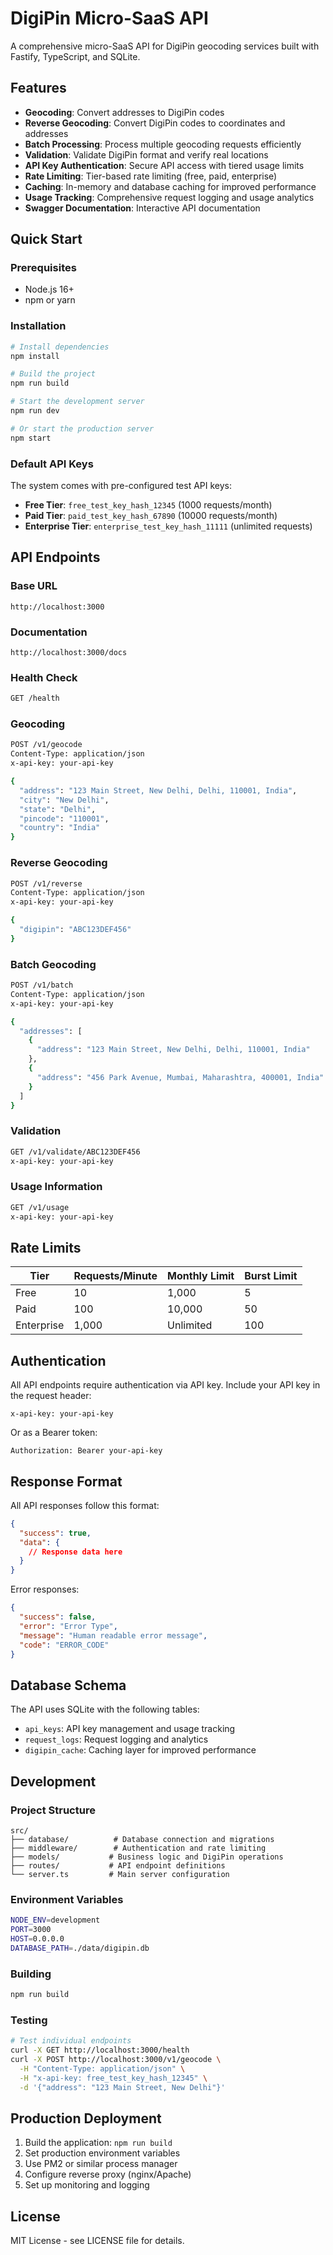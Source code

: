 # DigiPin Micro-SaaS API

A comprehensive micro-SaaS API for DigiPin geocoding services built with Fastify, TypeScript, and SQLite.

## Features

- **Geocoding**: Convert addresses to DigiPin codes
- **Reverse Geocoding**: Convert DigiPin codes to coordinates and addresses
- **Batch Processing**: Process multiple geocoding requests efficiently
- **Validation**: Validate DigiPin format and verify real locations
- **API Key Authentication**: Secure API access with tiered usage limits
- **Rate Limiting**: Tier-based rate limiting (free, paid, enterprise)
- **Caching**: In-memory and database caching for improved performance
- **Usage Tracking**: Comprehensive request logging and usage analytics
- **Swagger Documentation**: Interactive API documentation

## Quick Start

### Prerequisites

- Node.js 16+ 
- npm or yarn

### Installation

```bash
# Install dependencies
npm install

# Build the project
npm run build

# Start the development server
npm run dev

# Or start the production server
npm start
```

### Default API Keys

The system comes with pre-configured test API keys:

- **Free Tier**: `free_test_key_hash_12345` (1000 requests/month)
- **Paid Tier**: `paid_test_key_hash_67890` (10000 requests/month)  
- **Enterprise Tier**: `enterprise_test_key_hash_11111` (unlimited requests)

## API Endpoints

### Base URL
```
http://localhost:3000
```

### Documentation
```
http://localhost:3000/docs
```

### Health Check
```bash
GET /health
```

### Geocoding
```bash
POST /v1/geocode
Content-Type: application/json
x-api-key: your-api-key

{
  "address": "123 Main Street, New Delhi, Delhi, 110001, India",
  "city": "New Delhi",
  "state": "Delhi",
  "pincode": "110001",
  "country": "India"
}
```

### Reverse Geocoding
```bash
POST /v1/reverse
Content-Type: application/json
x-api-key: your-api-key

{
  "digipin": "ABC123DEF456"
}
```

### Batch Geocoding
```bash
POST /v1/batch
Content-Type: application/json
x-api-key: your-api-key

{
  "addresses": [
    {
      "address": "123 Main Street, New Delhi, Delhi, 110001, India"
    },
    {
      "address": "456 Park Avenue, Mumbai, Maharashtra, 400001, India"
    }
  ]
}
```

### Validation
```bash
GET /v1/validate/ABC123DEF456
x-api-key: your-api-key
```

### Usage Information
```bash
GET /v1/usage
x-api-key: your-api-key
```

## Rate Limits

| Tier | Requests/Minute | Monthly Limit | Burst Limit |
|------|----------------|---------------|-------------|
| Free | 10 | 1,000 | 5 |
| Paid | 100 | 10,000 | 50 |
| Enterprise | 1,000 | Unlimited | 100 |

## Authentication

All API endpoints require authentication via API key. Include your API key in the request header:

```
x-api-key: your-api-key
```

Or as a Bearer token:

```
Authorization: Bearer your-api-key
```

## Response Format

All API responses follow this format:

```json
{
  "success": true,
  "data": {
    // Response data here
  }
}
```

Error responses:

```json
{
  "success": false,
  "error": "Error Type",
  "message": "Human readable error message",
  "code": "ERROR_CODE"
}
```

## Database Schema

The API uses SQLite with the following tables:

- `api_keys`: API key management and usage tracking
- `request_logs`: Request logging and analytics
- `digipin_cache`: Caching layer for improved performance

## Development

### Project Structure

```
src/
├── database/          # Database connection and migrations
├── middleware/        # Authentication and rate limiting
├── models/           # Business logic and DigiPin operations
├── routes/           # API endpoint definitions
└── server.ts         # Main server configuration
```

### Environment Variables

```bash
NODE_ENV=development
PORT=3000
HOST=0.0.0.0
DATABASE_PATH=./data/digipin.db
```

### Building

```bash
npm run build
```

### Testing

```bash
# Test individual endpoints
curl -X GET http://localhost:3000/health
curl -X POST http://localhost:3000/v1/geocode \
  -H "Content-Type: application/json" \
  -H "x-api-key: free_test_key_hash_12345" \
  -d '{"address": "123 Main Street, New Delhi"}'
```

## Production Deployment

1. Build the application: `npm run build`
2. Set production environment variables
3. Use PM2 or similar process manager
4. Configure reverse proxy (nginx/Apache)
5. Set up monitoring and logging

## License

MIT License - see LICENSE file for details.

